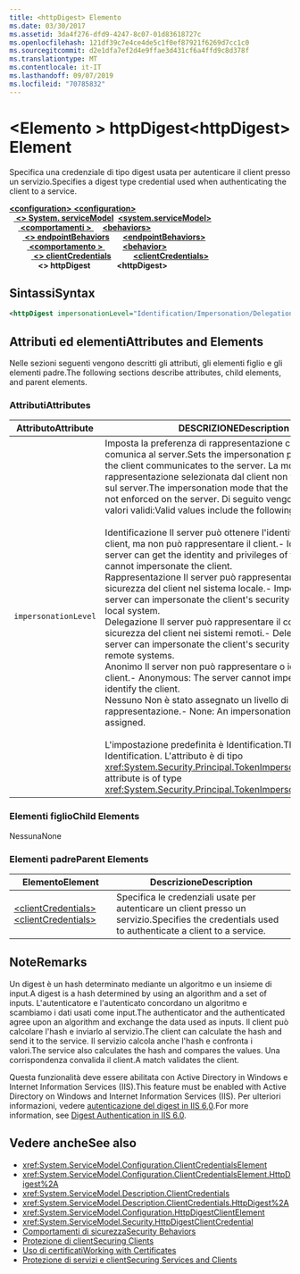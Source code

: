 ```yaml
---
title: <httpDigest> Elemento
ms.date: 03/30/2017
ms.assetid: 3da4f276-dfd9-4247-8c07-01d83618727c
ms.openlocfilehash: 121df39c7e4ce4de5c1f0ef87921f6269d7cc1c0
ms.sourcegitcommit: d2e1dfa7ef2d4e9ffae3d431cf6a4ffd9c8d378f
ms.translationtype: MT
ms.contentlocale: it-IT
ms.lasthandoff: 09/07/2019
ms.locfileid: "70785832"
---
```

# <a name="httpdigest-element"></a><span data-ttu-id="74504-102">\<Elemento > httpDigest</span><span class="sxs-lookup"><span data-stu-id="74504-102">\<httpDigest> Element</span></span>
<span data-ttu-id="74504-103">Specifica una credenziale di tipo digest usata per autenticare il client presso un servizio.</span><span class="sxs-lookup"><span data-stu-id="74504-103">Specifies a digest type credential used when authenticating the client to a service.</span></span>  
  
<span data-ttu-id="74504-104">[ **\<configuration>** ](../configuration-element.md)</span><span class="sxs-lookup"><span data-stu-id="74504-104">[**\<configuration>**](../configuration-element.md)</span></span>\
<span data-ttu-id="74504-105">&nbsp;&nbsp;[ **\<> System. serviceModel**](system-servicemodel.md)</span><span class="sxs-lookup"><span data-stu-id="74504-105">&nbsp;&nbsp;[**\<system.serviceModel>**](system-servicemodel.md)</span></span>\
<span data-ttu-id="74504-106">&nbsp;&nbsp;&nbsp;&nbsp;[ **\<comportamenti >** ](behaviors.md)</span><span class="sxs-lookup"><span data-stu-id="74504-106">&nbsp;&nbsp;&nbsp;&nbsp;[**\<behaviors>**](behaviors.md)</span></span>\
<span data-ttu-id="74504-107">&nbsp;&nbsp;&nbsp;&nbsp;&nbsp;&nbsp;[ **\<> endpointBehaviors**](endpointbehaviors.md)</span><span class="sxs-lookup"><span data-stu-id="74504-107">&nbsp;&nbsp;&nbsp;&nbsp;&nbsp;&nbsp;[**\<endpointBehaviors>**](endpointbehaviors.md)</span></span>\
<span data-ttu-id="74504-108">&nbsp;&nbsp;&nbsp;&nbsp;&nbsp;&nbsp;&nbsp;&nbsp;[ **\<comportamento >** ](behavior-of-endpointbehaviors.md)</span><span class="sxs-lookup"><span data-stu-id="74504-108">&nbsp;&nbsp;&nbsp;&nbsp;&nbsp;&nbsp;&nbsp;&nbsp;[**\<behavior>**](behavior-of-endpointbehaviors.md)</span></span>\
<span data-ttu-id="74504-109">&nbsp;&nbsp;&nbsp;&nbsp;&nbsp;&nbsp;&nbsp;&nbsp;&nbsp;&nbsp;[ **\<> clientCredentials**](clientcredentials.md)</span><span class="sxs-lookup"><span data-stu-id="74504-109">&nbsp;&nbsp;&nbsp;&nbsp;&nbsp;&nbsp;&nbsp;&nbsp;&nbsp;&nbsp;[**\<clientCredentials>**](clientcredentials.md)</span></span>\
<span data-ttu-id="74504-110">&nbsp;&nbsp;&nbsp;&nbsp;&nbsp;&nbsp;&nbsp;&nbsp;&nbsp;&nbsp;&nbsp;&nbsp; **\<> httpDigest**</span><span class="sxs-lookup"><span data-stu-id="74504-110">&nbsp;&nbsp;&nbsp;&nbsp;&nbsp;&nbsp;&nbsp;&nbsp;&nbsp;&nbsp;&nbsp;&nbsp;**\<httpDigest>**</span></span>  
  
## <a name="syntax"></a><span data-ttu-id="74504-111">Sintassi</span><span class="sxs-lookup"><span data-stu-id="74504-111">Syntax</span></span>  
  
```xml  
<httpDigest impersonationLevel="Identification/Impersonation/Delegation/Anonymous/None" />
```  
  
## <a name="attributes-and-elements"></a><span data-ttu-id="74504-112">Attributi ed elementi</span><span class="sxs-lookup"><span data-stu-id="74504-112">Attributes and Elements</span></span>  
 <span data-ttu-id="74504-113">Nelle sezioni seguenti vengono descritti gli attributi, gli elementi figlio e gli elementi padre.</span><span class="sxs-lookup"><span data-stu-id="74504-113">The following sections describe attributes, child elements, and parent elements.</span></span>  
  
### <a name="attributes"></a><span data-ttu-id="74504-114">Attributi</span><span class="sxs-lookup"><span data-stu-id="74504-114">Attributes</span></span>  
  
|<span data-ttu-id="74504-115">Attributo</span><span class="sxs-lookup"><span data-stu-id="74504-115">Attribute</span></span>|<span data-ttu-id="74504-116">DESCRIZIONE</span><span class="sxs-lookup"><span data-stu-id="74504-116">Description</span></span>|  
|---------------|-----------------|  
|`impersonationLevel`|<span data-ttu-id="74504-117">Imposta la preferenza di rappresentazione che il client comunica al server.</span><span class="sxs-lookup"><span data-stu-id="74504-117">Sets the impersonation preference that the client communicates to the server.</span></span> <span data-ttu-id="74504-118">La modalità di rappresentazione selezionata dal client non viene imposta sul server.</span><span class="sxs-lookup"><span data-stu-id="74504-118">The impersonation mode that the client selects is not enforced on the server.</span></span> <span data-ttu-id="74504-119">Di seguito vengono elencati i valori validi:</span><span class="sxs-lookup"><span data-stu-id="74504-119">Valid values include the following:</span></span><br /><br /> <span data-ttu-id="74504-120">Identificazione Il server può ottenere l'identità e i privilegi del client, ma non può rappresentare il client.</span><span class="sxs-lookup"><span data-stu-id="74504-120">-   Identification: The server can get the identity and privileges of the client, but cannot impersonate the client.</span></span><br /><span data-ttu-id="74504-121">Rappresentazione Il server può rappresentare il contesto di sicurezza del client nel sistema locale.</span><span class="sxs-lookup"><span data-stu-id="74504-121">-   Impersonation: The server can impersonate the client's security context on the local system.</span></span><br /><span data-ttu-id="74504-122">Delegazione Il server può rappresentare il contesto di sicurezza del client nei sistemi remoti.</span><span class="sxs-lookup"><span data-stu-id="74504-122">-   Delegation: The server can impersonate the client's security context on remote systems.</span></span><br /><span data-ttu-id="74504-123">Anonimo Il server non può rappresentare o identificare il client.</span><span class="sxs-lookup"><span data-stu-id="74504-123">-   Anonymous: The server cannot impersonate or identify the client.</span></span><br /><span data-ttu-id="74504-124">Nessuno Non è stato assegnato un livello di rappresentazione.</span><span class="sxs-lookup"><span data-stu-id="74504-124">-   None: An impersonation level is not assigned.</span></span><br /><br /> <span data-ttu-id="74504-125">L'impostazione predefinita è Identification.</span><span class="sxs-lookup"><span data-stu-id="74504-125">The default is Identification.</span></span> <span data-ttu-id="74504-126">L'attributo è di tipo <xref:System.Security.Principal.TokenImpersonationLevel>.</span><span class="sxs-lookup"><span data-stu-id="74504-126">This attribute is of type <xref:System.Security.Principal.TokenImpersonationLevel>.</span></span>|  
  
### <a name="child-elements"></a><span data-ttu-id="74504-127">Elementi figlio</span><span class="sxs-lookup"><span data-stu-id="74504-127">Child Elements</span></span>  
 <span data-ttu-id="74504-128">Nessuna</span><span class="sxs-lookup"><span data-stu-id="74504-128">None</span></span>  
  
### <a name="parent-elements"></a><span data-ttu-id="74504-129">Elementi padre</span><span class="sxs-lookup"><span data-stu-id="74504-129">Parent Elements</span></span>  
  
|<span data-ttu-id="74504-130">Elemento</span><span class="sxs-lookup"><span data-stu-id="74504-130">Element</span></span>|<span data-ttu-id="74504-131">Descrizione</span><span class="sxs-lookup"><span data-stu-id="74504-131">Description</span></span>|  
|-------------|-----------------|  
|[<span data-ttu-id="74504-132">\<clientCredentials></span><span class="sxs-lookup"><span data-stu-id="74504-132">\<clientCredentials></span></span>](clientcredentials.md)|<span data-ttu-id="74504-133">Specifica le credenziali usate per autenticare un client presso un servizio.</span><span class="sxs-lookup"><span data-stu-id="74504-133">Specifies the credentials used to authenticate a client to a service.</span></span>|  
  
## <a name="remarks"></a><span data-ttu-id="74504-134">Note</span><span class="sxs-lookup"><span data-stu-id="74504-134">Remarks</span></span>  
 <span data-ttu-id="74504-135">Un digest è un hash determinato mediante un algoritmo e un insieme di input.</span><span class="sxs-lookup"><span data-stu-id="74504-135">A digest is a hash determined by using an algorithm and a set of inputs.</span></span> <span data-ttu-id="74504-136">L'autenticatore e l'autenticato concordano un algoritmo e scambiamo i dati usati come input.</span><span class="sxs-lookup"><span data-stu-id="74504-136">The authenticator and the authenticated agree upon an algorithm and exchange the data used as inputs.</span></span> <span data-ttu-id="74504-137">Il client può calcolare l'hash e inviarlo al servizio.</span><span class="sxs-lookup"><span data-stu-id="74504-137">The client can calculate the hash and send it to the service.</span></span> <span data-ttu-id="74504-138">Il servizio calcola anche l'hash e confronta i valori.</span><span class="sxs-lookup"><span data-stu-id="74504-138">The service also calculates the hash and compares the values.</span></span> <span data-ttu-id="74504-139">Una corrispondenza convalida il client.</span><span class="sxs-lookup"><span data-stu-id="74504-139">A match validates the client.</span></span>  
  
 <span data-ttu-id="74504-140">Questa funzionalità deve essere abilitata con Active Directory in Windows e Internet Information Services (IIS).</span><span class="sxs-lookup"><span data-stu-id="74504-140">This feature must be enabled with Active Directory on Windows and Internet Information Services (IIS).</span></span> <span data-ttu-id="74504-141">Per ulteriori informazioni, vedere [autenticazione del digest in IIS 6,0](https://go.microsoft.com/fwlink/?LinkId=88443).</span><span class="sxs-lookup"><span data-stu-id="74504-141">For more information, see [Digest Authentication in IIS 6.0](https://go.microsoft.com/fwlink/?LinkId=88443).</span></span>  
  
## <a name="see-also"></a><span data-ttu-id="74504-142">Vedere anche</span><span class="sxs-lookup"><span data-stu-id="74504-142">See also</span></span>

- <xref:System.ServiceModel.Configuration.ClientCredentialsElement>
- <xref:System.ServiceModel.Configuration.ClientCredentialsElement.HttpDigest%2A>
- <xref:System.ServiceModel.Description.ClientCredentials>
- <xref:System.ServiceModel.Description.ClientCredentials.HttpDigest%2A>
- <xref:System.ServiceModel.Configuration.HttpDigestClientElement>
- <xref:System.ServiceModel.Security.HttpDigestClientCredential>
- [<span data-ttu-id="74504-143">Comportamenti di sicurezza</span><span class="sxs-lookup"><span data-stu-id="74504-143">Security Behaviors</span></span>](../../../wcf/feature-details/security-behaviors-in-wcf.md)
- [<span data-ttu-id="74504-144">Protezione di client</span><span class="sxs-lookup"><span data-stu-id="74504-144">Securing Clients</span></span>](../../../wcf/securing-clients.md)
- [<span data-ttu-id="74504-145">Uso di certificati</span><span class="sxs-lookup"><span data-stu-id="74504-145">Working with Certificates</span></span>](../../../wcf/feature-details/working-with-certificates.md)
- [<span data-ttu-id="74504-146">Protezione di servizi e client</span><span class="sxs-lookup"><span data-stu-id="74504-146">Securing Services and Clients</span></span>](../../../wcf/feature-details/securing-services-and-clients.md)
